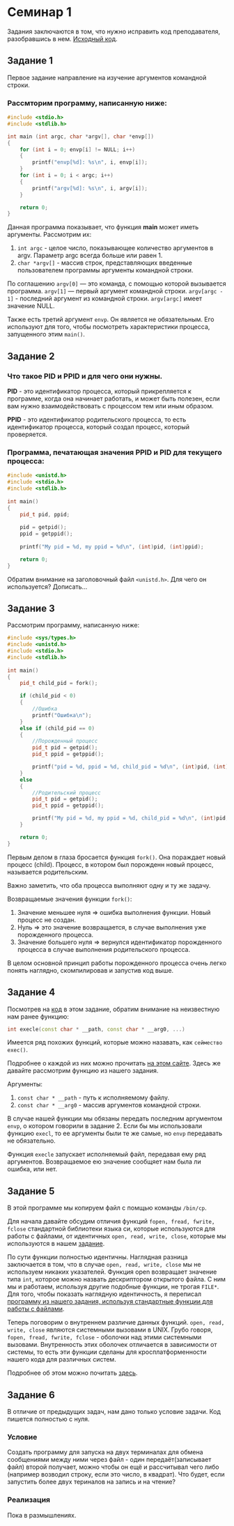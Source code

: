 # Семинар 1

Задания заключаются в том, что нужно исправить код преподавателя, разобравшись в нем. [Исходный код]().

## Задание 1

Первое задание направление на изучение аргументов командной строки.

### Рассмторим программу, написанную ниже:
```C++
#include <stdio.h>
#include <stdlib.h>

int main (int argc, char *argv[], char *envp[])
{
    for (int i = 0; envp[i] != NULL; i++) 
    {
        printf("envp[%d]: %s\n", i, envp[i]);
    }
    for (int i = 0; i < argc; i++)
    {
        printf("argv[%d]: %s\n", i, argv[i]);
    }

    return 0;
} 
```

Данная программа показывает, что функция **main** может иметь аргументы. Рассмотрим их:
1. ``int argc`` - целое число, показывающее количество аргументов в argv. Параметр argc всегда больше или равен 1.
2. ``char *argv[]`` - массив строк, представляющих введенные пользователем программы аргументы командной строки. 

По соглашению ``argv[0]`` — это команда, с помощью которой вызывается программа. 
``argv[1]`` — первый аргумент командной строки. 
``argv[argc - 1]`` - последний аргумент из командной строки.
``argv[argc]`` имеет значение NULL.

Также есть третий аргумент ``envp``. Он является не обязательным. Его используют для того, чтобы посмотреть характеристики процесса, запущенного этим ``main()``. 

## Задание 2

### Что такое PID и PPID и для чего они нужны.

**PID** - это идентификатор процесса, который прикрепляется к программе, когда она начинает работать, и может быть полезен, если вам нужно взаимодействовать с процессом тем или иным образом.

**PPID** - это идентификатор родительского процесса, то есть идентификатор процесса, который создал процесс, который проверяется.

### Программа, печатающая значения PPID и PID для текущего процесса:
```C++
#include <unistd.h>
#include <stdio.h>
#include <stdlib.h>
 
int main()
{
    pid_t pid, ppid;
 
    pid = getpid();
    ppid = getppid();
 
    printf("My pid = %d, my ppid = %d\n", (int)pid, (int)ppid);

    return 0;
}
```

Обратим внимание на заголовочный файл ``<unistd.h>``. Для чего он используется?
Дописать...

## Задание 3

Рассмотрим программу, написанную ниже:
```C++
#include <sys/types.h>
#include <unistd.h>
#include <stdio.h>
#include <stdlib.h>
 
int main()
{
    pid_t child_pid = fork();

    if (child_pid < 0)
    {
        //Ошибка 
        printf("Ошибка\n");
    } 
    else if (child_pid == 0)
    { 
        //Порожденный процесс
        pid_t pid = getpid();
        pid_t ppid = getppid();

        printf("pid = %d, ppid = %d, child_pid = %d\n", (int)pid, (int)ppid, (int)child_pid); 
    }
    else 
    {
        //Родительский процесс
        pid_t pid = getpid();
        pid_t ppid = getppid();

        printf("My pid = %d, my ppid = %d, child_pid = %d\n", (int)pid, (int)ppid, (int)child_pid); 
    }

    return 0;
}
```

Первым делом в глаза бросается функция ``fork()``. Она пораждает новый процесс (child). 
Процесс, в котором был порожденн новый процесс, называется родительским.

Важно заметить, что оба процесса выполняют одну и ту же задачу.

Возвращаемые значения функции ``fork()``:
1. Значение меньшее нуля => ошибка выполнения функции. Новый процесс не создан.
2. Нуль => это значение возвращается, в случае выполнения уже порожденного процесса.
3. Значение большего нуля => вернулся идентификатор порожденного процесса в случае выполнения родительского процесса.

В целом основной принцип работы порожденного процесса очень легко понять наглядно, скомпилировав и запустив код выше.

## Задание 4

Посмотрев на [код](https://github.com/KirillLakhnov/ComputerTechnology/blob/main/seminar1/task4.c) в этом задание, обратим внимание на неизвестную нам ранее функцию:
```C++
int execle(const char * __path, const char * __arg0, ...)
```

Имеется ряд похожих функций, которые можно назавать, как ``сеймество exec()``.

Подробнее о каждой из них можно прочитать [на этом сайте](https://it.wikireading.ru/1003). Здесь же давайте рассмотрим функцию из нашего задания.

Аргументы:

1. ``const char * __path`` - путь к исполняемому файлу.
2. ``const char * __arg0`` - массив аргументов командной строки.

В случае нашей функции мы обязаны передать последним аргументом ``envp``, о котором говорили в задание 2. 
Если бы мы использовали функцию ``execl``, то ее аргументы были те же самые, но ``envp`` передавать не обязательно.

Функция ``execle`` запускает исполняемый файл, передавая ему ряд аргументов.
Возвращаемое ею значение сообщяет нам была ли ошибка, или нет.

## Задание 5

В этой программе мы копируем файл с помщью команды ``/bin/cp``.

Для начала давайте обсудим отличия функций ``fopen, fread, fwrite, fclose`` стандартной библиотеки языка си, которые используются для работы с файлами, от идентичных ``open, read, write, close``, которые мы используются в нашем [задание](https://github.com/KirillLakhnov/ComputerTechnology/blob/main/seminar1/task5.c).

По сути функции полностью идентичны. Наглядная разница заключается в том, что в случае ``open, read, write, close`` мы не используем никаких указателей. Функция open возвращает значение типа ``int``, которое можно назвать дескриптором открытого файла. С ним мы и работаем, используя другие подобные функции, не трогая ``FILE*``. 
Для того, чтобы показать наглядную идентичность, я переписал [программу из нашего задания, используя стандартные функции для работы с файлами](https://github.com/KirillLakhnov/ComputerTechnology/blob/main/seminar1/task5std.c).

Теперь поговорим о внутреннем различие данных функций. ``open, read, write, close`` являются системными вызовами в UNIX. Грубо говоря, ``fopen, fread, fwrite, fclose`` -  оболочки над этими системными вызовами. Внутренность этих оболочек отличается в зависимости от системы, то есть эти функции сделаны для кросплатформенности нашего кода для различных систем.

Подробнее об этом можно почитать [здесь](http://netlib.narod.ru/library/book0003/ch08_00.htm).

## Задание 6

В отличие от предыдущих задач, нам дано только условие задачи. Код пишется полностью с нуля.

### Условие

Создать программу для запуска на двух терминалах для обмена сообщениями между ними через файл - один передаёт(записывает файл) второй получает, можно чтобы он ещё и рассчитывал чего либо (например возводил строку, если это число, в квадрат). Что будет, если запустить более двух териналов на запись и на чтение?

### Реализация

Пока в размышлениях.






